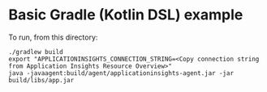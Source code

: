 # Basic Gradle (Kotlin DSL) example

To run, from this directory:

```
./gradlew build
export "APPLICATIONINSIGHTS_CONNECTION_STRING=<Copy connection string from Application Insights Resource Overview>"
java -javaagent:build/agent/applicationinsights-agent.jar -jar build/libs/app.jar
```
